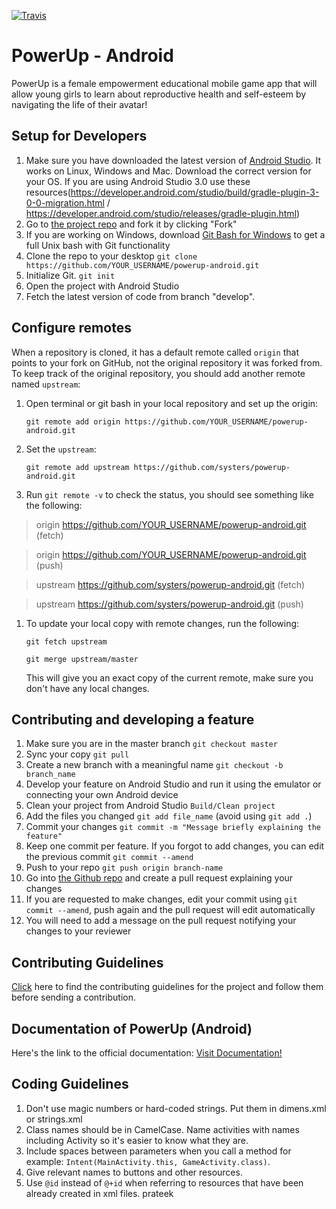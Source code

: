 [![Travis](https://img.shields.io/travis/rust-lang/rust.svg?style=plastic)](https://github.com/systers/powerup-android)

# PowerUp - Android

PowerUp is a female empowerment educational mobile game app that will allow young girls to learn about reproductive health 
and self-esteem by navigating the life of their avatar!

## Setup for Developers
1. Make sure you have downloaded the latest version of [Android Studio](https://developer.android.com/sdk/index.html). It works on Linux, Windows and Mac. Download the correct version for your OS. If you are using Android Studio 3.0 use these resources(https://developer.android.com/studio/build/gradle-plugin-3-0-0-migration.html / https://developer.android.com/studio/releases/gradle-plugin.html) 
2. Go to [the project repo](https://github.com/systers/powerup-android/) and fork it by clicking "Fork" 
3. If you are working on Windows, download [Git Bash for Windows](https://git-for-windows.github.io/) to get a full Unix bash with Git functionality
4. Clone the repo to your desktop `git clone https://github.com/YOUR_USERNAME/powerup-android.git`
5. Initialize Git. `git init`
6. Open the project with Android Studio 
7. Fetch the latest version of code from branch "develop".

## Configure remotes
When a repository is cloned, it has a default remote called `origin` that points to your fork on GitHub, not the original repository it was forked from. To keep track of the original repository, you should add another remote named `upstream`:

1. Open terminal or git bash in your local repository and set up the origin:

   `git remote add origin https://github.com/YOUR_USERNAME/powerup-android.git`

1. Set the `upstream`:

   `git remote add upstream https://github.com/systers/powerup-android.git`
  
1. Run `git remote -v` to check the status, you should see something like the following:

  > origin    https://github.com/YOUR_USERNAME/powerup-android.git (fetch)
  
  > origin    https://github.com/YOUR_USERNAME/powerup-android.git (push)
  
  > upstream  https://github.com/systers/powerup-android.git (fetch)
  
  > upstream  https://github.com/systers/powerup-android.git (push)

1. To update your local copy with remote changes, run the following:

   `git fetch upstream`

   `git merge upstream/master`

   This will give you an exact copy of the current remote, make sure you don't have any local changes.

## Contributing and developing a feature
1. Make sure you are in the master branch `git checkout master`
1. Sync your copy `git pull`
1. Create a new branch with a meaningful name `git checkout -b branch_name`
1. Develop your feature on Android Studio and run it using the emulator or connecting your own Android device
1. Clean your project from Android Studio `Build/Clean project`
1. Add the files you changed `git add file_name` (avoid using `git add .`)
1. Commit your changes `git commit -m "Message briefly explaining the feature"`
1. Keep one commit per feature. If you forgot to add changes, you can edit the previous commit `git commit --amend`
1. Push to your repo `git push origin branch-name`
1. Go into [the Github repo](https://github.com/systers/powerup-android/) and create a pull request explaining your changes
1. If you are requested to make changes, edit your commit using `git commit --amend`, push again and the pull request will edit automatically
1. You will need to add a message on the pull request notifying your changes to your reviewer

## Contributing Guidelines 
[Click](https://github.com/systers/powerup-android/wiki/How-to-Contribute) here to find the contributing guidelines for the project and follow them before sending a contribution.

## Documentation of PowerUp (Android)
Here's the link to the official documentation:
[Visit Documentation!](http://chetnagsocpowerupandroid.blogspot.in/2015/05/database-design.html)

## Coding Guidelines
1. Don't use magic numbers or hard-coded strings. Put them in dimens.xml or strings.xml
1. Class names should be in CamelCase. Name activities with names including Activity so it's easier to know what they are.
1. Include spaces between parameters when you call a method for example: `Intent(MainActivity.this, GameActivity.class)`.
1. Give relevant names to buttons and other resources. 
1. Use `@id` instead of `@+id` when referring to resources that have been already created in xml files.
prateek
